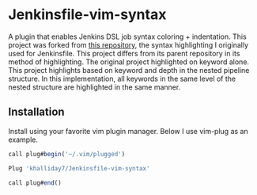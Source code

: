 # Jenkinsfile-vim-syntax
A plugin that enables Jenkins DSL job syntax coloring + indentation.
This project was forked from
[this repository](https://github.com/martinda/Jenkinsfile-vim-syntax),
the syntax highlighting I originally used for Jenkinsfile. This project differs
from its parent repository in its method of highlighting. The original project
highlighted on keyword alone. This project highlights based on keyword
and depth in the nested pipeline structure. In this implementation, all
keywords in the same level of the nested structure are highlighted in the
same manner.

## Installation
Install using your favorite vim plugin manager. Below I use vim-plug as an
example.

```javascript
call plug#begin('~/.vim/plugged')

Plug 'khalliday7/Jenkinsfile-vim-syntax'

call plug#end()
```
